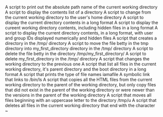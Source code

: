 A script to print out the absolute path name of the current working directory
A script to display the contents list of a directory
A script to change from the current working directory to the user's home directory
A script to display the current directory contents in a long format
A script to display the cureent working directory contents, including hidden files in a long format
A script to display the current directory contents, in a long format, with user and group IDs displayed numerically and hidden files
A script that creates a directory in the /tmp/ directory
A script to move the file betty in the tmp directory into my_first_directory directory in the /tmp/ directory
A script to delete the file betty in the directory /tmp/my_first_directory/
A script to delete my_first_directory in the /tmp/ directory
A script that changes the working directory to the previous one
A script that list all files in the current working directory, it's parent directory and the boot directory in a long format
A script that prints the type of file names iamafile
A symbolic link that links to /bin/ls
A script that copies all the HTML files from the current working directory to the parent of the working directory, but only copy files that did not exist in the parent of the working directory or were newer than the versions in the parent of the working directory
A script that moves all files beginning with an uppercase letter to the directory /tmp/u
A script that deletes all files in the current working directory that end with the character ~
